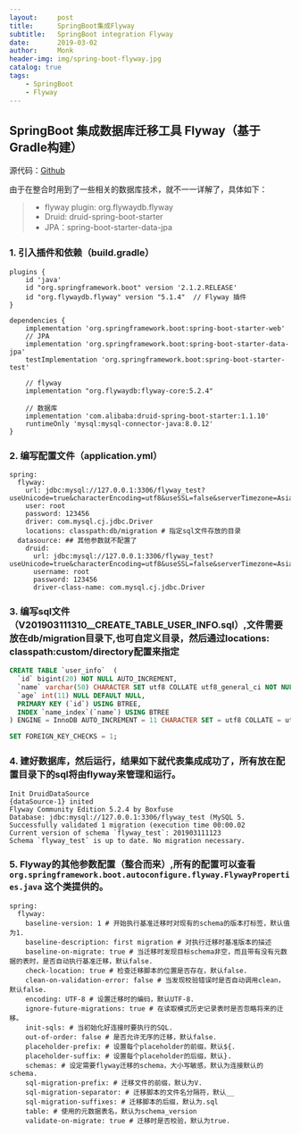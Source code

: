 ```yaml
---
layout:     post
title:      SpringBoot集成Flyway
subtitle:   SpringBoot integration Flyway
date:       2019-03-02
author:     Monk
header-img: img/spring-boot-flyway.jpg
catalog: true
tags:
    - SpringBoot
    - Flyway
---
```

## SpringBoot 集成数据库迁移工具 Flyway（基于Gradle构建）

源代码：[Github](https://github.com/mgljava/java-tools)

由于在整合时用到了一些相关的数据库技术，就不一一详解了，具体如下：

> * flyway plugin: org.flywaydb.flyway
> * Druid: druid-spring-boot-starter
> * JPA：spring-boot-starter-data-jpa

### 1. 引入插件和依赖（build.gradle）
```
plugins {
    id 'java'
    id "org.springframework.boot" version '2.1.2.RELEASE'
    id "org.flywaydb.flyway" version "5.1.4"  // Flyway 插件
}

dependencies {
    implementation 'org.springframework.boot:spring-boot-starter-web'
    // JPA
    implementation 'org.springframework.boot:spring-boot-starter-data-jpa'
    testImplementation 'org.springframework.boot:spring-boot-starter-test'
    
    // flyway
    implementation "org.flywaydb:flyway-core:5.2.4"
    
    // 数据库
    implementation 'com.alibaba:druid-spring-boot-starter:1.1.10'
    runtimeOnly 'mysql:mysql-connector-java:8.0.12'
}
```

### 2. 编写配置文件（application.yml）
```
spring:
  flyway:
    url: jdbc:mysql://127.0.0.1:3306/flyway_test?useUnicode=true&characterEncoding=utf8&useSSL=false&serverTimezone=Asia/Shanghai
    user: root
    password: 123456
    driver: com.mysql.cj.jdbc.Driver
    locations: classpath:db/migration # 指定sql文件存放的目录
  datasource: ## 其他参数就不配置了
    druid:
      url: jdbc:mysql://127.0.0.1:3306/flyway_test?useUnicode=true&characterEncoding=utf8&useSSL=false&serverTimezone=Asia/Shanghai
      username: root
      password: 123456
      driver-class-name: com.mysql.cj.jdbc.Driver
```

### 3. 编写sql文件（V201903111310__CREATE_TABLE_USER_INFO.sql）,文件需要放在db/migration目录下,也可自定义目录，然后通过locations: classpath:custom/directory配置来指定
```sql
CREATE TABLE `user_info`  (
  `id` bigint(20) NOT NULL AUTO_INCREMENT,
  `name` varchar(50) CHARACTER SET utf8 COLLATE utf8_general_ci NOT NULL DEFAULT '',
  `age` int(11) NULL DEFAULT NULL,
  PRIMARY KEY (`id`) USING BTREE,
  INDEX `name_index`(`name`) USING BTREE
) ENGINE = InnoDB AUTO_INCREMENT = 11 CHARACTER SET = utf8 COLLATE = utf8_general_ci ROW_FORMAT = Dynamic;

SET FOREIGN_KEY_CHECKS = 1;
```

### 4. 建好数据库，然后运行，结果如下就代表集成成功了，所有放在配置目录下的sql将由flyway来管理和运行。
```
Init DruidDataSource
{dataSource-1} inited
Flyway Community Edition 5.2.4 by Boxfuse
Database: jdbc:mysql://127.0.0.1:3306/flyway_test (MySQL 5.
Successfully validated 1 migration (execution time 00:00.02
Current version of schema `flyway_test`: 201903111123
Schema `flyway_test` is up to date. No migration necessary.
```

### 5. Flyway的其他参数配置（整合而来）,所有的配置可以查看`org.springframework.boot.autoconfigure.flyway.FlywayProperties.java` 这个类提供的。
```
spring:
  flyway:
    baseline-version: 1 # 开始执行基准迁移时对现有的schema的版本打标签，默认值为1.
    baseline-description: first migration # 对执行迁移时基准版本的描述
    baseline-on-migrate: true # 当迁移时发现目标schema非空，而且带有没有元数据的表时，是否自动执行基准迁移，默认false.
    check-location: true # 检查迁移脚本的位置是否存在，默认false.
    clean-on-validation-error: false # 当发现校验错误时是否自动调用clean，默认false.
    encoding: UTF-8 # 设置迁移时的编码，默认UTF-8.
    ignore-future-migrations: true # 在读取模式历史记录表时是否忽略将来的迁移。
    init-sqls: # 当初始化好连接时要执行的SQL.
    out-of-order: false # 是否允许无序的迁移，默认false.
    placeholder-prefix: # 设置每个placeholder的前缀，默认${.
    placeholder-suffix: # 设置每个placeholder的后缀，默认}.
    schemas: # 设定需要flyway迁移的schema，大小写敏感，默认为连接默认的schema.
    sql-migration-prefix: # 迁移文件的前缀，默认为V.
    sql-migration-separator: # 迁移脚本的文件名分隔符，默认__
    sql-migration-suffixes: # 迁移脚本的后缀，默认为.sql
    table: # 使用的元数据表名，默认为schema_version
    validate-on-migrate: true # 迁移时是否校验，默认为true.
```